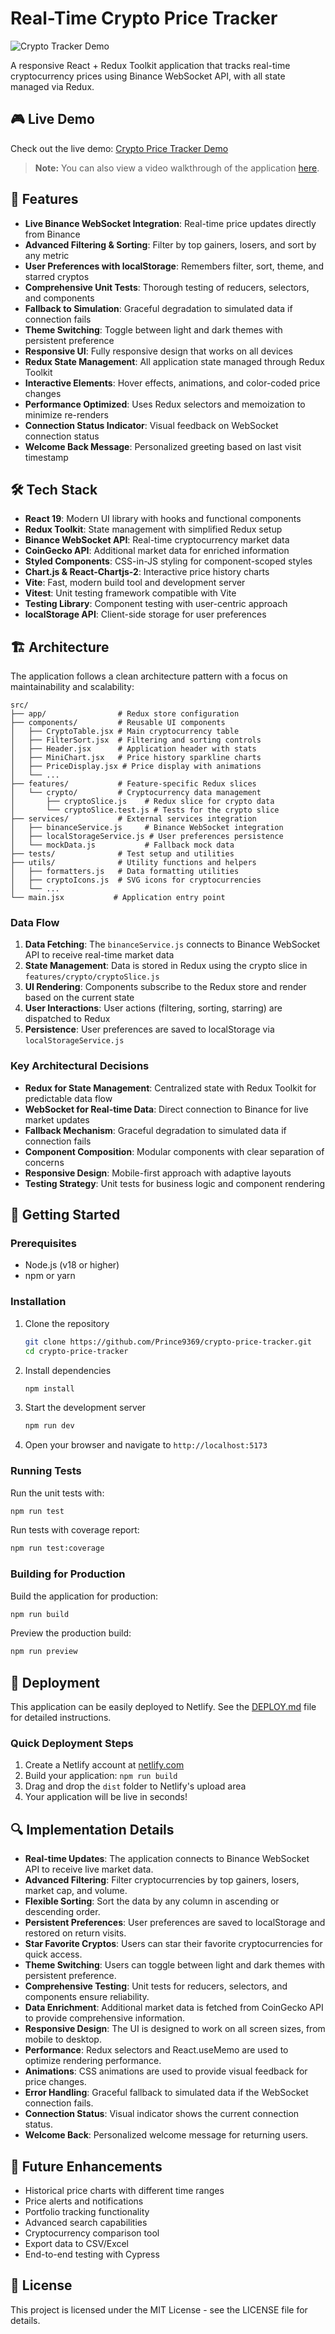 # Real-Time Crypto Price Tracker

![Crypto Tracker Demo](demo.gif)

A responsive React + Redux Toolkit application that tracks real-time cryptocurrency prices using Binance WebSocket API, with all state managed via Redux.

## 🎮 Live Demo

Check out the live demo: [Crypto Price Tracker Demo](https://your-demo-url-here.com)

> **Note:** You can also view a video walkthrough of the application [here](https://your-video-url-here.com).

## 🚀 Features

- **Live Binance WebSocket Integration**: Real-time price updates directly from Binance
- **Advanced Filtering & Sorting**: Filter by top gainers, losers, and sort by any metric
- **User Preferences with localStorage**: Remembers filter, sort, theme, and starred cryptos
- **Comprehensive Unit Tests**: Thorough testing of reducers, selectors, and components
- **Fallback to Simulation**: Graceful degradation to simulated data if connection fails
- **Theme Switching**: Toggle between light and dark themes with persistent preference
- **Responsive UI**: Fully responsive design that works on all devices
- **Redux State Management**: All application state managed through Redux Toolkit
- **Interactive Elements**: Hover effects, animations, and color-coded price changes
- **Performance Optimized**: Uses Redux selectors and memoization to minimize re-renders
- **Connection Status Indicator**: Visual feedback on WebSocket connection status
- **Welcome Back Message**: Personalized greeting based on last visit timestamp

## 🛠️ Tech Stack

- **React 19**: Modern UI library with hooks and functional components
- **Redux Toolkit**: State management with simplified Redux setup
- **Binance WebSocket API**: Real-time cryptocurrency market data
- **CoinGecko API**: Additional market data for enriched information
- **Styled Components**: CSS-in-JS styling for component-scoped styles
- **Chart.js & React-Chartjs-2**: Interactive price history charts
- **Vite**: Fast, modern build tool and development server
- **Vitest**: Unit testing framework compatible with Vite
- **Testing Library**: Component testing with user-centric approach
- **localStorage API**: Client-side storage for user preferences

## 🏗️ Architecture

The application follows a clean architecture pattern with a focus on maintainability and scalability:

```
src/
├── app/                # Redux store configuration
├── components/         # Reusable UI components
│   ├── CryptoTable.jsx # Main cryptocurrency table
│   ├── FilterSort.jsx  # Filtering and sorting controls
│   ├── Header.jsx      # Application header with stats
│   ├── MiniChart.jsx   # Price history sparkline charts
│   ├── PriceDisplay.jsx # Price display with animations
│   └── ...
├── features/           # Feature-specific Redux slices
│   └── crypto/         # Cryptocurrency data management
│       ├── cryptoSlice.js    # Redux slice for crypto data
│       └── cryptoSlice.test.js # Tests for the crypto slice
├── services/           # External services integration
│   ├── binanceService.js     # Binance WebSocket integration
│   ├── localStorageService.js # User preferences persistence
│   └── mockData.js           # Fallback mock data
├── tests/              # Test setup and utilities
├── utils/              # Utility functions and helpers
│   ├── formatters.js   # Data formatting utilities
│   ├── cryptoIcons.js  # SVG icons for cryptocurrencies
│   └── ...
└── main.jsx           # Application entry point
```

### Data Flow

1. **Data Fetching**: The `binanceService.js` connects to Binance WebSocket API to receive real-time market data
2. **State Management**: Data is stored in Redux using the crypto slice in `features/crypto/cryptoSlice.js`
3. **UI Rendering**: Components subscribe to the Redux store and render based on the current state
4. **User Interactions**: User actions (filtering, sorting, starring) are dispatched to Redux
5. **Persistence**: User preferences are saved to localStorage via `localStorageService.js`

### Key Architectural Decisions

- **Redux for State Management**: Centralized state with Redux Toolkit for predictable data flow
- **WebSocket for Real-time Data**: Direct connection to Binance for live market updates
- **Fallback Mechanism**: Graceful degradation to simulated data if connection fails
- **Component Composition**: Modular components with clear separation of concerns
- **Responsive Design**: Mobile-first approach with adaptive layouts
- **Testing Strategy**: Unit tests for business logic and component rendering

## 🚦 Getting Started

### Prerequisites

- Node.js (v18 or higher)
- npm or yarn

### Installation

1. Clone the repository
   ```bash
   git clone https://github.com/Prince9369/crypto-price-tracker.git
   cd crypto-price-tracker
   ```

2. Install dependencies
   ```bash
   npm install
   ```

3. Start the development server
   ```bash
   npm run dev
   ```

4. Open your browser and navigate to `http://localhost:5173`

### Running Tests

Run the unit tests with:
```bash
npm run test
```

Run tests with coverage report:
```bash
npm run test:coverage
```

### Building for Production

Build the application for production:
```bash
npm run build
```

Preview the production build:
```bash
npm run preview
```

## 🚀 Deployment

This application can be easily deployed to Netlify. See the [DEPLOY.md](DEPLOY.md) file for detailed instructions.

### Quick Deployment Steps

1. Create a Netlify account at [netlify.com](https://www.netlify.com/)
2. Build your application: `npm run build`
3. Drag and drop the `dist` folder to Netlify's upload area
4. Your application will be live in seconds!

## 🔍 Implementation Details

- **Real-time Updates**: The application connects to Binance WebSocket API to receive live market data.
- **Advanced Filtering**: Filter cryptocurrencies by top gainers, losers, market cap, and volume.
- **Flexible Sorting**: Sort the data by any column in ascending or descending order.
- **Persistent Preferences**: User preferences are saved to localStorage and restored on return visits.
- **Star Favorite Cryptos**: Users can star their favorite cryptocurrencies for quick access.
- **Theme Switching**: Users can toggle between light and dark themes with persistent preference.
- **Comprehensive Testing**: Unit tests for reducers, selectors, and components ensure reliability.
- **Data Enrichment**: Additional market data is fetched from CoinGecko API to provide comprehensive information.
- **Responsive Design**: The UI is designed to work on all screen sizes, from mobile to desktop.
- **Performance**: Redux selectors and React.useMemo are used to optimize rendering performance.
- **Animations**: CSS animations are used to provide visual feedback for price changes.
- **Error Handling**: Graceful fallback to simulated data if the WebSocket connection fails.
- **Connection Status**: Visual indicator shows the current connection status.
- **Welcome Back**: Personalized welcome message for returning users.

## 🌟 Future Enhancements

- Historical price charts with different time ranges
- Price alerts and notifications
- Portfolio tracking functionality
- Advanced search capabilities
- Cryptocurrency comparison tool
- Export data to CSV/Excel
- End-to-end testing with Cypress

## 📝 License

This project is licensed under the MIT License - see the LICENSE file for details.
